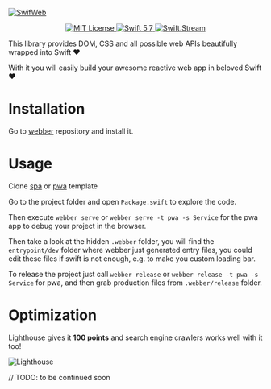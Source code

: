 [![SwifWeb](https://user-images.githubusercontent.com/1272610/111916973-f5e3b300-8a96-11eb-8ab3-ac8e3a6b9f6f.png)](http://swifweb.com)

<p align="center">
    <a href="LICENSE">
        <img src="https://img.shields.io/badge/license-MIT-brightgreen.svg" alt="MIT License">
    </a>
    <a href="https://swift.org">
        <img src="https://img.shields.io/badge/swift-5.7-brightgreen.svg" alt="Swift 5.7">
    </a>
    <a href="https://discord.gg/q5wCPYv">
        <img src="https://img.shields.io/discord/612561840765141005" alt="Swift.Stream">
    </a>
</p>

This library provides DOM, CSS and all possible web APIs beautifully wrapped into Swift ❤️

With it you will easily build your awesome reactive web app in beloved Swift ❤️

# Installation

Go to [webber](https://github.com/swifweb/webber) repository and install it.

# Usage

Clone [spa](https://github.com/swifweb/spa-template) or [pwa](https://github.com/swifweb/pwa-template) template

Go to the project folder and open `Package.swift` to explore the code.

Then execute `webber serve` or `webber serve -t pwa -s Service` for the pwa app to debug your project in the browser.

Then take a look at the hidden `.webber` folder, you will find the `entrypoint/dev` folder where webber just generated entry files, you could edit these files if swift is not enough, e.g. to make you custom loading bar.

To release the project just call `webber release` or `webber release -t pwa -s Service` for pwa, and then grab production files from `.webber/release` folder.

# Optimization

Lighthouse gives it **100 points** and search engine crawlers works well with it too!

![Lighthouse](https://user-images.githubusercontent.com/1272610/111917255-735bf300-8a98-11eb-87a2-ca45e16d0711.gif)

// TODO: to be continued soon
